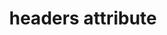 ---
{
  "title": "headers attribute",
  "description": "The `headers` attribute gives authors a way to override implicit cell headers (via `<th>` elements) to accurately describe the structure of complex tables to assistive technology. Note: this is a difficult feature to test, as implicit headers often interfere with results. It's not possible to tell where the header originitated from when testing with an assistive technology; is this header sourced implicitly (via `<th>` elements) or explicitly (via the `headers` attribute). Most real world tables that require the `headers` attribute also make use of implicit headers. Several tests are included for this feature because of this, and some of the results may be false negatives.",
  "category": "html",
  "keywords": "headers attribute",
  "last_test_date": "2020-07-10",
  "test_results_url": "https://a11ysupport.io/tech/html/headers_attribute",
  "test_url": "https://a11ysupport.io/tech/html/headers_attribute",
  "notes_by_num": {
    "1": "Didn't convey the defined cell headers"
  },
  "stats": {
    "jaws": {
      "chrome": {
        "101": "n #1"
      },
      "edge": {
        "101": "n #1"
      },
      "ie": {
        "11": "a #1"
      },
      "firefox": {
        "99": "a #1"
      }
    },
    "narrator": {
      "edge": {
        "101": "n #1"
      }
    },
    "nvda": {
      "chrome": {
        "101": "a #1"
      },
      "edge": {
        "101": "a #1"
      },
      "firefox": {
        "99": "y"
      }
    },
    "talkback": {
      "and_chr": {
        "101": "n #1"
      }
    },
    "vo_ios": {
      "ios_saf": {
        "15.4.1": "n #1"
      }
    },
    "vo_macos": {
      "safari": {
        "15.3": "a #1"
      }
    },
    "orca": {
      "firefox": {
        "77": "n #1"
      }
    }
  },
  "links": {
    "Chrome bug for headers attribute": "https://bugs.chromium.org/p/chromium/issues/detail?id=1081201",
    "WHATWG HTML spec 4.9.12.2 Forming relationships between data cells and header cells": "https://html.spec.whatwg.org/multipage/tables.html#header-and-data-cell-semantics:attr-tdth-headers",
    "HTML AAM for the headers attribute": "https://w3c.github.io/html-aam/#att-headers"
  }
}
---